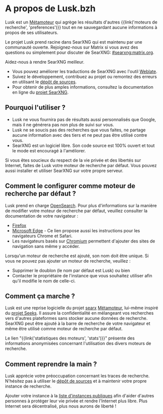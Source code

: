 # A propos de Lusk.bzh

Lusk est un [Métamoteur] qui agrège les résultats d'autres
{{link('moteurs de recherche', 'preferences')}} tout en ne sauvegardant
aucune informations à propos de ses utilisateurs.

Le projet Lusk prend racine dans SearXNG qui est maintenu par une communauté ouverte.
Rejoignez-nous sur Matrix si vous avez des questions ou simplement pour
discuter de SearXNG: [#searxng:matrix.org].

Aidez-nous à rendre SearXNG meilleur.

- Vous pouvez améliorer les traductions de SearXNG avec l'outil
  [Weblate].
- Suivez le développement, contribuez au projet ou remontez des erreurs
  en utilisant le [dépôt de sources].
- Pour obtenir de plus amples informations, consultez la documentation
  en ligne du [projet SearXNG].

## Pourquoi l'utiliser ?

- Lusk ne vous fournira pas de résultats aussi personnalisés que
  Google, mais il ne générera pas non plus de suivi sur vous.
- Lusk ne se soucis pas des recherches que vous faites, ne partage
  aucune information avec des tiers et ne peut pas être utilisé contre
  vous.
- SearXNG est un logiciel libre. Son code source est 100% ouvert et tout
  le mode est encouragé à l'améliorer.

Si vous êtes soucieux du respect de la vie privée et des libertés sur
Internet, faites de Lusk votre moteur de recherche par défaut. Vous
pouvez aussi installer et utiliser SearXNG sur votre propre serveur.

## Comment le configurer comme moteur de recherche par défaut ?

Lusk prend en charge [OpenSearch]. Pour plus d'informations sur la
manière de modifier votre moteur de recherche par défaut, veuillez
consulter la documentation de votre navigateur :

- [Firefox]
- [Microsoft Edge] - Ce lien propose aussi les instructions pour les
  navigateurs Chrome et Safari.
- Les navigateurs basés sur [Chromium] permettent d'ajouter des sites de
  navigation sans même y accéder.

Lorsqu'un moteur de recherche est ajouté, son nom doit être unique. Si
vous ne pouvez pas ajouter un moteur de recherche, veuillez :

- Supprimer le doublon (le nom par défaut est Lusk) ou bien
- Contacter le propriétaire de l'instance que vous souhaitez utiliser
  afin qu'il modifie le nom  de celle-ci.

## Comment ça marche ?

Lusk est une reprise logicielle du projet [searx] [Métamoteur],
lui-même inspiré du [projet Seeks]. Il assure la confidentialité en
mélangeant vos recherches vers d'autres plateformes sans stocker aucune
données de recherche. SearXNG peut être ajouté à la barre de recherche
de votre navigateur et même être utilisé comme moteur de recherche par
défaut.

Le lien "{{link('statistiques des moteurs', 'stats')}}" présente des
informations anonymisées concernant l'utilisation des divers moteurs de
recherche.

## Comment reprendre la main ?

Lusk apprécie votre préoccupation concernant les traces de recherche.
N'hésitez pas à utiliser le [dépôt de sources] et à maintenir votre
propre instance de recherche.

Ajouter votre instance à la [liste d'instances
publiques]({{get_setting('brand.public_instances')}}) afin d'aider
d'autres personnes à protéger leur vie privée et rendre l'Internet plus
libre. Plus Internet sera décentralisé, plus nous aurons de liberté !

[dépôt de sources]: {{GIT_URL}}
[#searxng:matrix.org]: https://matrix.to/#/#searxng:matrix.org
[projet SearXNG]: {{get_setting('brand.docs_url')}}
[searx]: https://github.com/searx/searx
[Métamoteur]: https://fr.wikipedia.org/wiki/M%C3%A9tamoteur
[Weblate]: https://translate.codeberg.org/projects/searxng/
[projet Seeks]: https://beniz.github.io/seeks/
[OpenSearch]: https://github.com/dewitt/opensearch/blob/master/opensearch-1-1-draft-6.md
[Firefox]: https://support.mozilla.org/en-US/kb/add-or-remove-search-engine-firefox
[Microsoft Edge]: https://support.microsoft.com/en-us/help/4028574/microsoft-edge-change-the-default-search-engine
[Chromium]: https://www.chromium.org/tab-to-search
